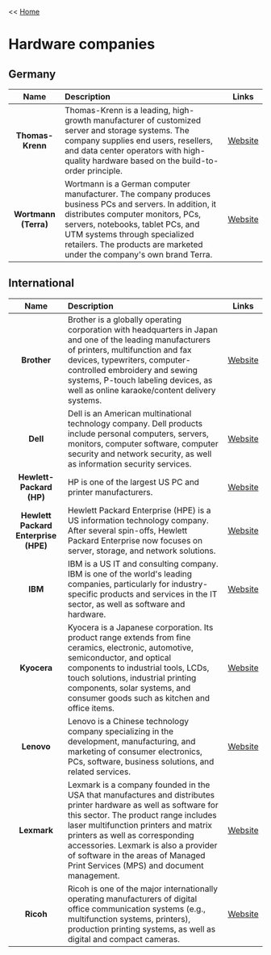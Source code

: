<< [Home](https://github.com/michel-abele/it-link-lists/blob/main/README.md)

# Hardware companies

## Germany

| Name | Description | Links |
| :--: | :---------- | :---: |
| **Thomas-Krenn** | Thomas-Krenn is a leading, high-growth manufacturer of customized server and storage systems. The company supplies end users, resellers, and data center operators with high-quality hardware based on the build-to-order principle. | [Website](https://www.thomas-krenn.com/) |
| **Wortmann (Terra)** | Wortmann is a German computer manufacturer. The company produces business PCs and servers. In addition, it distributes computer monitors, PCs, servers, notebooks, tablet PCs, and UTM systems through specialized retailers. The products are marketed under the company's own brand Terra. | [Website](https://www.wortmann.de/) |

## International

| Name | Description | Links |
| :--: | :---------- | :---: |
| **Brother** | Brother is a globally operating corporation with headquarters in Japan and one of the leading manufacturers of printers, multifunction and fax devices, typewriters, computer-controlled embroidery and sewing systems, P-touch labeling devices, as well as online karaoke/content delivery systems. | [Website](https://www.brother.de/) |
| **Dell** | Dell is an American multinational technology company. Dell products include personal computers, servers, monitors, computer software, computer security and network security, as well as information security services. | [Website](https://www.dell.com/) |
| **Hewlett-Packard (HP)** | HP is one of the largest US PC and printer manufacturers. | [Website](https://www.hp.com/) |
| **Hewlett Packard Enterprise (HPE)** | Hewlett Packard Enterprise (HPE) is a US information technology company. After several spin-offs, Hewlett Packard Enterprise now focuses on server, storage, and network solutions. | [Website](https://www.hpe.com/) |
| **IBM** | IBM is a US IT and consulting company. IBM is one of the world's leading companies, particularly for industry-specific products and services in the IT sector, as well as software and hardware. | [Website](https://www.ibm.com/) |
| **Kyocera** | Kyocera is a Japanese corporation. Its product range extends from fine ceramics, electronic, automotive, semiconductor, and optical components to industrial tools, LCDs, touch solutions, industrial printing components, solar systems, and consumer goods such as kitchen and office items. | [Website](https://global.kyocera.com/) |
| **Lenovo** | Lenovo is a Chinese technology company specializing in the development, manufacturing, and marketing of consumer electronics, PCs, software, business solutions, and related services. | [Website](https://www.lenovo.com/) |
| **Lexmark** | Lexmark is a company founded in the USA that manufactures and distributes printer hardware as well as software for this sector. The product range includes laser multifunction printers and matrix printers as well as corresponding accessories. Lexmark is also a provider of software in the areas of Managed Print Services (MPS) and document management. | [Website](https://www.lexmark.com/) |
| **Ricoh** | Ricoh is one of the major internationally operating manufacturers of digital office communication systems (e.g., multifunction systems, printers), production printing systems, as well as digital and compact cameras. | [Website](https://www.ricoh.com/) |
